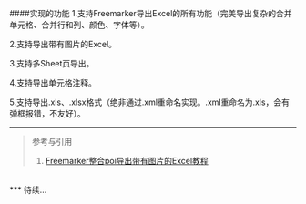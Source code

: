 ####实现的功能 
1.支持Freemarker导出Excel的所有功能（完美导出复杂的合并单元格、合并行和列、颜色、字体等）。

2.支持导出带有图片的Excel。

3.支持多Sheet页导出。

4.支持导出单元格注释。

5.支持导出.xls、.xlsx格式（绝非通过.xml重命名实现。.xml重命名为.xls，会有弹框报错，不友好）。


---
> 参考与引用
> 1. [Freemarker整合poi导出带有图片的Excel教程](https://blog.csdn.net/x541211190/article/details/105675771)
<br>
***
待续...
